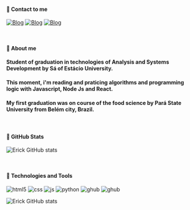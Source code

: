 
#### 🔗 Contact to me
[![Blog](https://img.shields.io/badge/LinkedIn-0077B5?style=for-the-badge&logo=linkedin&logoColor=white)](https://www.linkedin.com/in/carloserickrosario/)
[![Blog](https://img.shields.io/badge/Gmail-D14836?style=for-the-badge&logo=gmail&logoColor=white)](https://mail.google.com/mail/u/0/?to=carloserickrosario@gmail.com&su=&body=&bcc=&fs=1&tf=cm)
<a target="_blank">[![Blog](https://img.shields.io/badge/website-000000?style=for-the-badge&logo=About.me&logoColor=white)](https://erick-programmer.github.io/Portfolio-Personal/portfolio.html)</a>
 
<br>

#### 🔗 About me

#### Student of graduation in technologies of Analysis and Systems Development by Sá of Estácio University.

#### This moment, i'm reading and praticing algorithms and programming logic with Javascript, Node Js and React. 

#### My first graduation was on course of the food science by Pará State University from Belém city, Brazil.

<br>

#### 🔗 GitHub Stats

![Erick GitHub stats](https://github-readme-stats.vercel.app/api?username=erick-programmer&show_icons=true&theme=dracula) 

<br>

#### 🔗 Technologies and Tools

<div style="display: inline-block">
    <img align-items="center" alt="html5" src="https://img.shields.io/badge/HTML5-E34F26?style=for-the-badge&logo=html5&logoColor=white">
    <img align-items="center" alt="css" src="https://img.shields.io/badge/CSS3-1572B6?style=for-the-badge&logo=css3&logoColor=white">
    <img align-items="center" alt="js" src="https://img.shields.io/badge/JavaScript-323330?style=for-the-badge&logo=javascript&logoColor=F7DF1E">
    <img align-items="center" alt="python" src="https://img.shields.io/badge/Python-14354C?style=for-the-badge&logo=python&logoColor=white">
    <img align-items="center" alt="ghub" src="https://img.shields.io/badge/GIT-E44C30?style=for-the-badge&logo=git&logoColor=white">
    <img align-items="center" alt="ghub" src="https://img.shields.io/badge/GitHub-100000?style=for-the-badge&logo=github&logoColor=white">
</div>

<br>

![Erick GitHub stats](https://github-readme-stats.vercel.app/api/top-langs/?username=erick-programmer&show_icons=true&theme=dracula)







